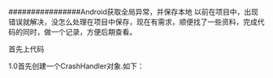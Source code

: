 ################Android获取全局异常，并保存本地
以前在项目中，出现错误就解决，没怎么处理在项目中保存，现在有需求，顺便找了一些资料，完成代码的同时，做一个记录，方便后期查看。         

首先上代码     
 
1.0首先创建一个CrashHandler对象.如下：
       
   
